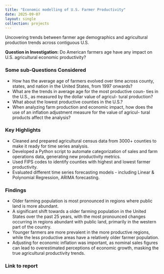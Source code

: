 ```yaml
---
title: "Economic modelling of U.S. Farmer Productivity"
date: 2025-09-07
layout: single
collection: projects
---
```

Uncovering trends between farmer age demographics and agricultural production trends across contiguous U.S.

**Question in Investigation:** Do American farmers age have any impact on U.S. agricultural economic productivity?

### Some sub-Questions Considered
- How has the average age of farmers evolved over time across county, states, and nation in the United States, from 1997 onwards?
- What are the trends in average age for the most productive coun- ties in the U.S., as measured by the dollar value of agricul- tural production?
- What about the lowest productive counties in the U.S.?
- When analyzing farm production and economic impact, how does the use of an inflation adjustment measure for the value of agricul- tural products affect the analysis?

### Key Highlights
- Cleaned and prepared agricultural census data from 3000+ counties to make it ready for time series analysis.
- Developed a Python script to automate categorization of sales and farm operations data, generating new productivity metrics. 
- Used FIPS codes to identify counties with highest and lowest farmer productivity.
- Evaluated different time series forecasting models - including Linear & Polynomial Regression, ARIMA forecasting.

### Findings
- Older farming population is most pronounced in regions where public land is more abundant.
- A significant shift towards a older farming population in the United States over the past 25 years, with the most pronounced changes occurring in regions abundant with public land, primarily in the western part of the country.
- Younger farmers are more prevalent in the more productive regions, while the less productive areas have a relatively older farmer population.
- Adjusting for economic inflation was important, as nominal sales figures can lead to overestimated perceptions of economic growth, masking the true agricultural productivity trends.

### Link to report




